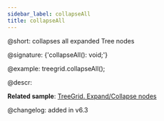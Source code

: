 ```yaml
---
sidebar_label: collapseAll
title: collapseAll
---          
```


@short: collapses all expanded Tree nodes

@signature: {'collapseAll(): void;'}

@example:
treegrid.collapseAll();

@descr:

**Related sample**: [TreeGrid. Expand/Collapse nodes](https://snippet.dhtmlx.com/1grpsaa2)

@changelog: added in v6.3

[comment]: # (@related: treegrid/usage.md#expandingcollapsing-nodes)

[comment]: # (@relatedapi: treegrid/api/treegrid_expandall_method.md)
